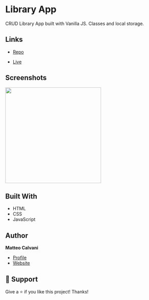 # Library App

<p>CRUD Library App built with Vanilla JS. Classes and local storage.</p>

## Links

- [Repo](https://github.com/1987mat/LibraryApp 'Repo')

- [Live](https://1987mat.github.io/LibraryApp 'Live View')

## Screenshots

<img src="https://user-images.githubusercontent.com/64235918/195475140-40a0fc73-0eee-4995-a6ba-a2e0b8462c36.png" width="300"/>

## Built With

- HTML
- CSS
- JavaScript

## Author

**Matteo Calvani**

- [Profile](https://github.com/1987mat 'Matteo Calvani')
- [Website](https://1987mat.github.io/Portfolio_Site)

## 🤝 Support

Give a ⭐️ if you like this project! Thanks!
